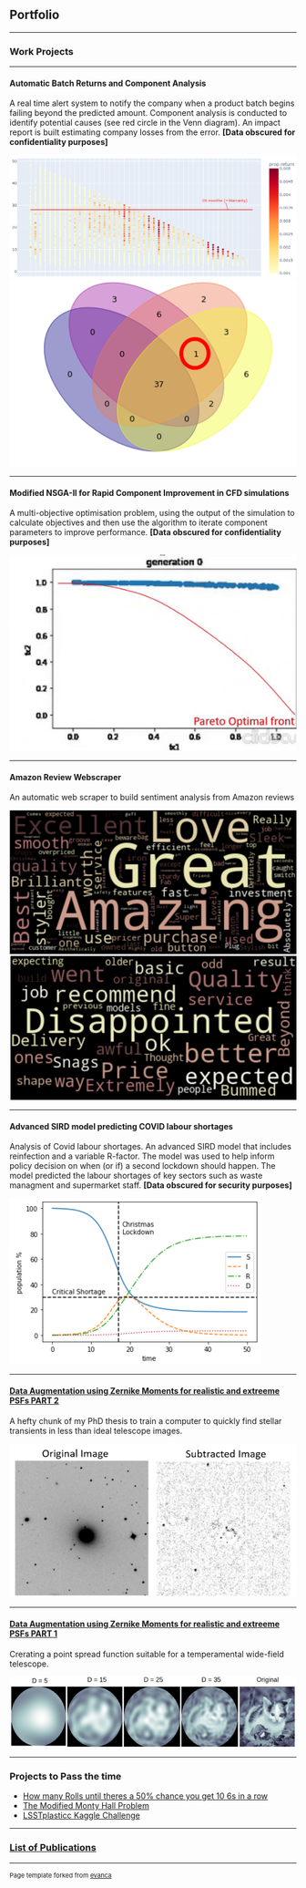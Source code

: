 ## Portfolio

---

### Work Projects 

---

#### Automatic Batch Returns and Component Analysis
A real time alert system to notify the company when a product batch begins failing beyond the predicted amount. Component analysis is conducted to identify potential causes (see red circle in the Venn diagram). An impact report is built estimating company losses from the error. **\[Data obscured for confidentiality purposes\]**

<img src="images/BScatter.PNG?raw=true"/>

<img src="images/BAnaly_found.png?raw=true"/>

---
#### Modified NSGA-II for Rapid Component Improvement in CFD simulations 
A multi-objective optimisation problem, using the output of the simulation to calculate objectives and then use the algorithm to iterate component parameters to improve performance. **\[Data obscured for confidentiality purposes\]**

<img src="images/f_algo.gif?raw=true"/>

---
#### Amazon Review Webscraper
An automatic web scraper to build sentiment analysis from Amazon reviews 

<img src="images/Web-Scrape.PNG?raw=true"/>
<img src="images/web-scrape2.PNG?raw=true"/>

---
#### Advanced SIRD model predicting COVID labour shortages
Analysis of Covid labour shortages. An advanced SIRD model that includes reinfection and a variable R-factor. The model was used to help inform policy decision on when (or if) a second lockdown should happen. The model predicted the labour shortages of key sectors such as waste managment and supermarket staff. **\[Data obscured for security purposes\]** 

<img src="images/COV.PNG?raw=true"/>

---
#### [Data Augmentation using Zernike Moments for realistic and extreeme PSFs PART 2](part2.md)
A hefty chunk of my PhD thesis to train a computer to quickly find stellar transients in less than ideal telescope images.

<img src="images/Galaxy_sub.PNG?raw=true"/>

---
#### [Data Augmentation using Zernike Moments for realistic and extreeme PSFs PART 1](cat_port.md)
Crerating a point spread function suitable for a temperamental wide-field telescope.

<img src="images/Cat_port.PNG?raw=true"/>

---
### Projects to Pass the time

- [How many Rolls until theres a 50% chance you get 10 6s in a row](Dice_work.md)
- [The Modified Monty Hall Problem](https://github.com/Ry-C123/Modified_Monty_Hall/blob/main/Modified%20Monty%20Hall.ipynb)
- [LSSTplasticc Kaggle Challenge](https://github.com/Ry-C123/LSSTplasticc_kaggle/tree/master)


---
### [List of Publications](pubs.md)



---
<p style="font-size:11px">Page template forked from <a href="https://github.com/evanca/quick-portfolio">evanca</a></p>
<!-- Remove above link if you don't want to attibute -->
